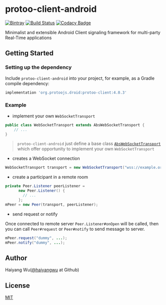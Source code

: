 # protoo-client-android

[![Bintray][bintray-shield-protoo-client-android]][bintray-protoo-client-android]
[![Build Status][travis-ci-shield-protoo-client-android]][travis-ci-protoo-client-android] 
[![Codacy Badge][codacy-grade-shield-protoo-client-android]][codacy-grade-protoo-client-android]

Minimalist and extensible Android Client signaling framework for multi-party Real-Time applications

## Getting Started
### Setting up the dependency
Include `protoo-client-android` into your project, for example, as a Gradle compile dependency:

```groovy
implementation 'org.protoojs.droid:protoo-client:4.0.3'
```
### Example

* implement your own `WebSocketTransport`
```java
public class WebSocketTransport extends AbsWebSocketTransport {
    // ...
}
```
> `protoo-client-android` just define a base class [`AbsWebSocketTransport`][code-base-websocket-transport] 
> which offer opportunity to implement your own `WebSocketTransport` 

* creates a WebSocket connection

```java
WebSocketTransport transport = new WebSocketTransport("wss://example.org");
```

* create a participant in a remote room

```java
private Peer.Listener peerListener =
      new Peer.Listener() {
        // ...
      };
mPeer = new Peer(transport, peerListener);
```

* send request or notify

Once connected to remote server `Peer.Listener#onOpen` will be called, then you can call 
`Peer#request` or `Peer#notify` to send message to server.

```java
mPeer.request("dummy", ...);
mPeer.notify("dummy", ...);
```

## Author
Haiyang Wu([@haiyangwu](https://github.com/haiyangwu/) at Github)

## License
[MIT](./LICENSE)




[bintray-protoo-client-android]:https://mvnrepository.com/artifact/org.protoojs.droid/protoo-client
[bintray-shield-protoo-client-android]:https://img.shields.io/bintray/v/haiyangwu/maven/protoo-client
[travis-ci-shield-protoo-client-android]:https://travis-ci.org/haiyangwu/protoo-client-android.svg?branch=master
[travis-ci-protoo-client-android]:https://travis-ci.org/haiyangwu/protoo-client-android
[codacy-grade-shield-protoo-client-android]:https://api.codacy.com/project/badge/Grade/bc233c4d62de4fe9aee1ec9e7c406ef4
[codacy-grade-protoo-client-android]:https://app.codacy.com/manual/haiyangwu/protoo-client-android?utm_source=github.com&utm_medium=referral&utm_content=haiyangwu/protoo-client-android&utm_campaign=Badge_Grade_Dashboard
[code-base-websocket-transport]:./protoo-client/src/main/java/org/protoojs/droid/transports/AbsWebSocketTransport.java

